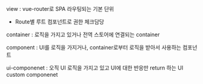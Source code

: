 view : vue-router로 SPA 라우팅되는 기본 단위
- Route별 루트 컴포넌트로 권한 체크담당

container : 로직을 가지고 있거나 전역 스토어에 연결되는 container

component : UI를 로직을 가지거나, container로부터 로직을 받아서 사용하는 컴포넌트 

ui-componenet : 오직 UI 로직을 가지고 있고 UI에 대한 반응만 return 하는 UI custom componenet